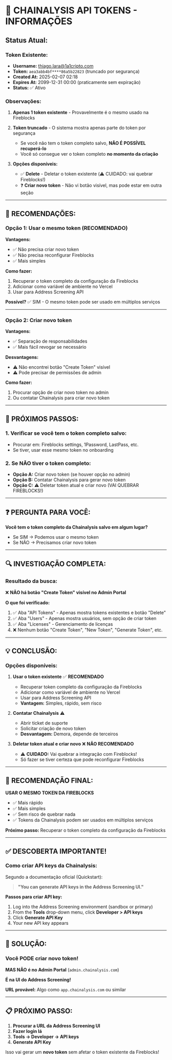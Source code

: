 # 🔑 **CHAINALYSIS API TOKENS - INFORMAÇÕES**

## **Status Atual:**

### **Token Existente:**
- **Username:** thiago.lara@1a1cripto.com
- **Token:** `aea3abb4bf****86a5b22823` (truncado por segurança)
- **Created At:** 2025-02-07 02:18
- **Expires At:** 2099-12-31 00:00 (praticamente sem expiração)
- **Status:** ✅ Ativo

### **Observações:**

1. **Apenas 1 token existente** - Provavelmente é o mesmo usado na Fireblocks

2. **Token truncado** - O sistema mostra apenas parte do token por segurança
   - Se você não tem o token completo salvo, **NÃO É POSSÍVEL recuperá-lo**
   - Você só consegue ver o token completo **no momento da criação**

3. **Opções disponíveis:**
   - ✅ **Delete** - Deletar o token existente (⚠️ CUIDADO: vai quebrar Fireblocks!)
   - ❓ **Criar novo token** - Não vi botão visível, mas pode estar em outra seção

---

## **🎯 RECOMENDAÇÕES:**

### **Opção 1: Usar o mesmo token (RECOMENDADO)**
**Vantagens:**
- ✅ Não precisa criar novo token
- ✅ Não precisa reconfigurar Fireblocks
- ✅ Mais simples

**Como fazer:**
1. Recuperar o token completo da configuração da Fireblocks
2. Adicionar como variável de ambiente no Vercel
3. Usar para Address Screening API

**Possível?** ✅ SIM - O mesmo token pode ser usado em múltiplos serviços

---

### **Opção 2: Criar novo token**
**Vantagens:**
- ✅ Separação de responsabilidades
- ✅ Mais fácil revogar se necessário

**Desvantagens:**
- ⚠️ Não encontrei botão "Create Token" visível
- ⚠️ Pode precisar de permissões de admin

**Como fazer:**
1. Procurar opção de criar novo token no admin
2. Ou contatar Chainalysis para criar novo token

---

## **🚀 PRÓXIMOS PASSOS:**

### **1. Verificar se você tem o token completo salvo:**
- Procurar em: Fireblocks settings, 1Password, LastPass, etc.
- Se tiver, usar esse mesmo token no onboarding

### **2. Se NÃO tiver o token completo:**
- **Opção A:** Criar novo token (se houver opção no admin)
- **Opção B:** Contatar Chainalysis para gerar novo token
- **Opção C:** ⚠️ Deletar token atual e criar novo (VAI QUEBRAR FIREBLOCKS!)

---

## **❓ PERGUNTA PARA VOCÊ:**

**Você tem o token completo da Chainalysis salvo em algum lugar?**
- Se SIM → Podemos usar o mesmo token
- Se NÃO → Precisamos criar novo token




---

## **🔍 INVESTIGAÇÃO COMPLETA:**

### **Resultado da busca:**

❌ **NÃO há botão "Create Token" visível no Admin Portal**

**O que foi verificado:**
1. ✅ Aba "API Tokens" - Apenas mostra tokens existentes e botão "Delete"
2. ✅ Aba "Users" - Apenas mostra usuários, sem opção de criar token
3. ✅ Aba "Licenses" - Gerenciamento de licenças
4. ❌ Nenhum botão "Create Token", "New Token", "Generate Token", etc.

---

## **💡 CONCLUSÃO:**

### **Opções disponíveis:**

1. **Usar o token existente** ✅ **RECOMENDADO**
   - Recuperar token completo da configuração da Fireblocks
   - Adicionar como variável de ambiente no Vercel
   - Usar para Address Screening API
   - **Vantagem:** Simples, rápido, sem risco

2. **Contatar Chainalysis** ⚠️
   - Abrir ticket de suporte
   - Solicitar criação de novo token
   - **Desvantagem:** Demora, depende de terceiros

3. **Deletar token atual e criar novo** ❌ **NÃO RECOMENDADO**
   - ⚠️ **CUIDADO:** Vai quebrar a integração com Fireblocks!
   - Só fazer se tiver certeza que pode reconfigurar Fireblocks

---

## **🎯 RECOMENDAÇÃO FINAL:**

**USAR O MESMO TOKEN DA FIREBLOCKS**

- ✅ Mais rápido
- ✅ Mais simples
- ✅ Sem risco de quebrar nada
- ✅ Tokens da Chainalysis podem ser usados em múltiplos serviços

**Próximo passo:** Recuperar o token completo da configuração da Fireblocks




---

## **✅ DESCOBERTA IMPORTANTE!**

### **Como criar API keys da Chainalysis:**

Segundo a documentação oficial (Quickstart):

> **"You can generate API keys in the Address Screening UI."**

**Passos para criar API key:**

1. Log into the Address Screening environment (sandbox or primary)
2. From the **Tools** drop-down menu, click **Developer > API keys**
3. Click **Generate API Key**
4. Your new API key appears

---

## **🎯 SOLUÇÃO:**

### **Você PODE criar novo token!**

**MAS NÃO é no Admin Portal** (`admin.chainalysis.com`)

**É na UI do Address Screening!**

**URL provável:** Algo como `app.chainalysis.com` ou similar

---

## **📋 PRÓXIMO PASSO:**

1. **Procurar a URL da Address Screening UI**
2. **Fazer login lá**
3. **Tools → Developer → API keys**
4. **Generate API Key**

Isso vai gerar um **novo token** sem afetar o token existente da Fireblocks!


